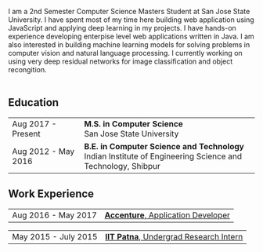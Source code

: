 I am a 2nd Semester Computer Science Masters Student at San Jose State University. I have spent most of my time here building web application using JavaScript and applying deep learning in my projects. I have hands-on experience developing enterpise level web applications written in Java. 
I am also interested in building machine learning models for solving problems in computer vision and natural language processing. 
I currently working on using very deep residual networks for image classification and object recongition.<br><br>

## <i class="fa fa-chevron-right"></i> Education

<table class="table table-hover">
  <tr>
    <td class="col-md-3">Aug 2017 - Present</td>
    <td>
        <strong>M.S. in Computer Science</strong>
        <br>
      San Jose State University
    </td>
  </tr>
  <tr>
    <td class="col-md-3">Aug 2012 - May 2016</td>
    <td>
        <strong>B.E. in Computer Science and Technology</strong>
        <br>
      Indian Institute of Engineering Science and Technology, Shibpur
    </td>
  </tr>
</table>


## <i class="fa fa-chevron-right"></i> Work Experience


<table class="table table-hover">
  <tr>
    <td class='col-md-3'>Aug 2016 - May 2017</td> 
    <td><a href='javascript: none' onclick='$("#accenture_info").toggle()'><strong> Accenture</strong>, Application Developer</a> </td>
   </tr>
</table>

<div id="accenture_info" style="text-align: justify; display: none" markdown="1">
<ul>
<li>Enhanced and maintained web-application suites using various technologies including backend modifications and other fixes. </li>
<li>Designed scripts for automated reporting of product data using Python and Shell scripting, drastically reduced the time needed for generating reports previously completed manually.</li>
<li>Contributed to the development of Accenture Automatic Ticket Resolver, aimed at reducing the average issue resolution time to 2 hours
Mentored new team members in JavaScript and Java technologies. </li>
</ul>
<strong><i>
  Technologies:  Java, JavaScript, Angular JS, JQuery, Shell Scripting, Python, Maven, PL/SQL, RESTFul web services
</i></strong><br>
</div>




<table class="table table-hover">
 <tr>
    <td class='col-md-3'>May 2015 - July 2015</td> 
    <td><a href='javascript: none' onclick='$("#iitp_info").toggle()'><strong> IIT Patna</strong>, Undergrad Research Intern</a> </td>
</tr>
</table>

<div id="iitp_info" style="text-align: justify; display: none" markdown="1">
<ul>
<li>Created an aspect-based sentiment classifier for online user reviews. More fine-grained sentiment analysis, giving the review for each aspect in a review. </li>
<li>Trained models for automatic extraction and classification of aspect terms and sentiments using Conditional Random Field (CRF) and Support Vector Machines (SVM)..</li>
<li>Performed experiments on the benchmark dataset SemEval 2014 to measure extraction andclassification accuracy of the model. </li>
</ul>
<strong><i>
  Technologies: Java, Shell Scripting, Python, Machine Learning, Support Vector Machines.
</i></strong><br>
</div>


